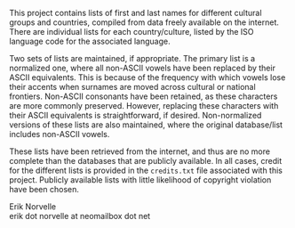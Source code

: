 This project contains lists of first and last names for different cultural groups and countries, compiled from data freely available on the internet. There are individual lists for each country/culture, listed by the ISO language code for the associated language.

Two sets of lists are maintained, if appropriate. The primary list is a normalized one, where all non-ASCII vowels have been replaced by their ASCII equivalents. This is because of the frequency with which vowels lose their accents when surnames are moved across cultural or national frontiers. Non-ASCII consonants have been retained, as these characters are more commonly preserved. However, replacing these characters with their ASCII equivalents is straightforward, if desired. Non-normalized versions of these lists are also maintained, where the original database/list includes non-ASCII vowels.

These lists have been retrieved from the internet, and thus are no more complete than the databases that are publicly available. In all cases, credit for the different lists is provided in the `credits.txt` file associated with this project. Publicly available lists with little likelihood of copyright violation have been chosen.

Erik Norvelle  
erik dot norvelle at neomailbox dot net
